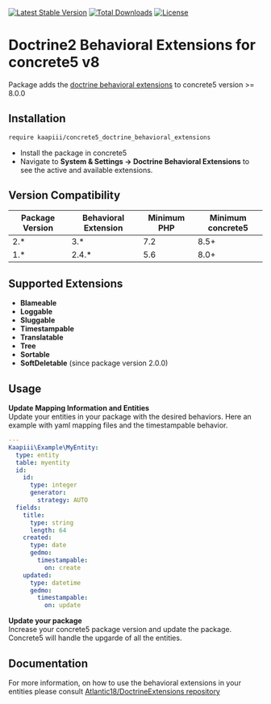 [![Latest Stable Version](https://poser.pugx.org/kaapiii/concrete5_doctrine_behavioral_extensions/v)](//packagist.org/packages/kaapiii/concrete5_doctrine_behavioral_extensions)
[![Total Downloads](https://poser.pugx.org/kaapiii/concrete5_doctrine_behavioral_extensions/downloads)](//packagist.org/packages/kaapiii/concrete5_doctrine_behavioral_extensions)
[![License](https://poser.pugx.org/kaapiii/concrete5_doctrine_behavioral_extensions/license)](//packagist.org/packages/kaapiii/concrete5_doctrine_behavioral_extensions)

# Doctrine2 Behavioral Extensions for concrete5 v8

Package adds the [doctrine behavioral extensions](https://github.com/Atlantic18/DoctrineExtensions) to concrete5 version >= 8.0.0

## Installation

```bash
require kaapiii/concrete5_doctrine_behavioral_extensions
```

- Install the package in concrete5
- Navigate to **System & Settings -> Doctrine Behavioral Extensions** to see the active and available extensions.

## Version Compatibility

| Package Version | Behavioral Extension | Minimum PHP | Minimum concrete5 |
| --- | --- | --- | --- |
| 2.* | 3.* | 7.2 | 8.5+ |
| 1.* | 2.4.* | 5.6 | 8.0+ |

## Supported Extensions

- **Blameable**
- **Loggable**
- **Sluggable**
- **Timestampable**
- **Translatable**
- **Tree**
- **Sortable**
- **SoftDeletable** (since package version 2.0.0)

## Usage

**Update Mapping Information and Entities** \
Update your entities in your package with the desired behaviors. Here an example with yaml mapping files and the timestampable behavior. 

```yaml
---
Kaapiii\Example\MyEntity:
  type: entity
  table: myentity
  id:
    id:
      type: integer
      generator:
        strategy: AUTO
  fields:
    title:
      type: string
      length: 64
    created:
      type: date
      gedmo:
        timestampable:
          on: create
    updated:
      type: datetime
      gedmo:
        timestampable:
          on: update
```

**Update your package** \
Increase your concrete5 package version and update the package. Concrete5 will handle the upgarde of all the entities.

## Documentation
For more information, on how to use the behavioral extensions in your entities please consult [Atlantic18/DoctrineExtensions repository](https://github.com/Atlantic18/DoctrineExtensions)
